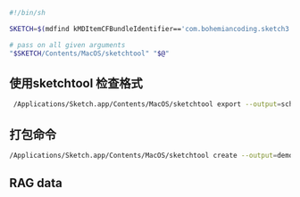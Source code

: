 ```bash
#!/bin/sh

SKETCH=$(mdfind kMDItemCFBundleIdentifier=='com.bohemiancoding.sketch3' | head -n 1)

# pass on all given arguments
"$SKETCH/Contents/MacOS/sketchtool" "$@"

```

## 使用sketchtool 检查格式
```bash
 /Applications/Sketch.app/Contents/MacOS/sketchtool export --output=schemas/model-1015.json 大模型通赛平台-支持本地化.sketch
```

## 打包命令
```bash
/Applications/Sketch.app/Contents/MacOS/sketchtool create --output=demo1.sketch document.json meta.json pages/page_01.json
```

## RAG data 


## 